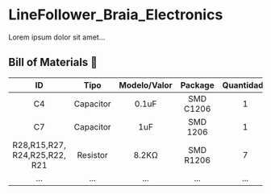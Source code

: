 # LineFollower_Braia_Electronics
Lorem ipsum dolor sit amet...

## Bill of Materials 💸
| ID | Tipo | Modelo/Valor | Package | Quantidade |
|:--:|:--:|:--:|:--:|:--:|
| C4 | Capacitor | 0.1uF | SMD C1206 | 1|
| C7 | Capacitor | 1uF | SMD 1206 | 1
|R28,R15,R27, <br/>R24,R25,R22,<br/>R21 | Resistor| 8.2KΩ | SMD R1206| 7
|...|...|...|...|...|
